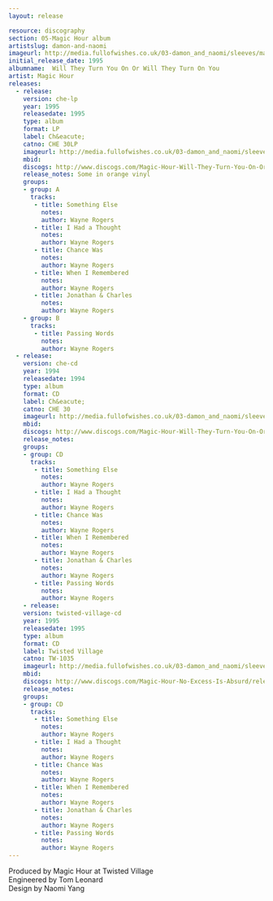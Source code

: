 ```yaml
---
layout: release

resource: discography
section: 05-Magic Hour album
artistslug: damon-and-naomi
imageurl: http://media.fullofwishes.co.uk/03-damon_and_naomi/sleeves/magichour_willthey.jpg
initial_release_date: 1995
albumname:  Will They Turn You On Or Will They Turn On You
artist: Magic Hour
releases:
  - release: 
    version: che-lp
    year: 1995
    releasedate: 1995
    type: album
    format: LP
    label: Ch&eacute;
    catno: CHE 30LP
    imageurl: http://media.fullofwishes.co.uk/03-damon_and_naomi/sleeves/magichour_willthey.jpg
    mbid: 
    discogs: http://www.discogs.com/Magic-Hour-Will-They-Turn-You-On-Or-Will-They-Turn-On-You/release/725935
    release_notes: Some in orange vinyl
    groups:
    - group: A
      tracks:
       - title: Something Else
         notes: 
         author: Wayne Rogers
       - title: I Had a Thought
         notes: 
         author: Wayne Rogers
       - title: Chance Was
         notes: 
         author: Wayne Rogers
       - title: When I Remembered
         notes: 
         author: Wayne Rogers
       - title: Jonathan & Charles
         notes: 
         author: Wayne Rogers
    - group: B
      tracks:
       - title: Passing Words
         notes: 
         author: Wayne Rogers
  - release: 
    version: che-cd
    year: 1994
    releasedate: 1994
    type: album
    format: CD
    label: Ch&eacute;
    catno: CHE 30
    imageurl: http://media.fullofwishes.co.uk/03-damon_and_naomi/sleeves/magichour_willthey.jpg
    mbid: 
    discogs: http://www.discogs.com/Magic-Hour-Will-They-Turn-You-On-Or-Will-They-Turn-On-You/release/535977
    release_notes: 
    groups:
    - group: CD
      tracks:
       - title: Something Else
         notes: 
         author: Wayne Rogers
       - title: I Had a Thought
         notes: 
         author: Wayne Rogers
       - title: Chance Was
         notes: 
         author: Wayne Rogers
       - title: When I Remembered
         notes: 
         author: Wayne Rogers
       - title: Jonathan & Charles
         notes: 
         author: Wayne Rogers
       - title: Passing Words
         notes: 
         author: Wayne Rogers
    - release: 
    version: twisted-village-cd
    year: 1995
    releasedate: 1995
    type: album
    format: CD
    label: Twisted Village
    catno: TW-1035
    imageurl: http://media.fullofwishes.co.uk/03-damon_and_naomi/sleeves/magichour_willthey.jpg
    mbid: 
    discogs: http://www.discogs.com/Magic-Hour-No-Excess-Is-Absurd/release/4384650
    release_notes: 
    groups:
    - group: CD
      tracks:
       - title: Something Else
         notes: 
         author: Wayne Rogers
       - title: I Had a Thought
         notes: 
         author: Wayne Rogers
       - title: Chance Was
         notes: 
         author: Wayne Rogers
       - title: When I Remembered
         notes: 
         author: Wayne Rogers
       - title: Jonathan & Charles
         notes: 
         author: Wayne Rogers
       - title: Passing Words
         notes: 
         author: Wayne Rogers
---
```

Produced by Magic Hour at Twisted Village  
Engineered by Tom Leonard  
Design by Naomi Yang
